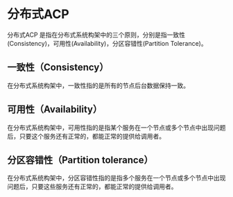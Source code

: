 # 分布式ACP
分布式ACP 是指在分布式系统构架中的三个原则，分别是指一致性(Consistency)，可用性(Availability)，分区容错性(Partition Tolerance)。

## 一致性（Consistency）
在分布式系统构架中，一致性指的是所有的节点后台数据保持一致。

## 可用性（Availability）
在分布式系统构架中，可用性指的是指某个服务在一个节点或多个节点中出现问题后，只要这个服务还有正常的，都能正常的提供给调用者。

## 分区容错性（Partition tolerance）
在分布式系统构架中，分区容错性指的是指多个服务在一个节点或多个节点中出现问题后，只要这些服务还有正常的，都能正常的提供给调用者。

